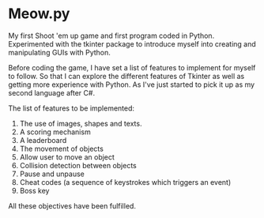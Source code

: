 # Meow.py
My first Shoot 'em up game and first program coded in Python. 
Experimented with the tkinter package to introduce myself into creating and manipulating GUIs with Python.

Before coding the game, I have set a list of features to implement for myself to follow. 
So that I can explore the different features of Tkinter as well as getting more experience with Python. 
As I've just started to pick it up as my second language after C#.

The list of features to be implemented:
  1. The use of images, shapes and texts.
  2. A scoring mechanism
  3. A leaderboard
  4. The movement of objects
  5. Allow user to move an object
  6. Collision detection between objects
  7. Pause and unpause
  8. Cheat codes (a sequence of keystrokes which triggers an event)
  9. Boss key
  
All these objectives have been fulfilled.
